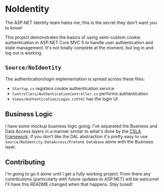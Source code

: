 # NoIdentity

The ASP.NET Identity team hates me; this is the secret they don't want you to know!

This project demonstrates the basics of using semi-custom cookie authentication in ASP.NET Core MVC 5 to handle user authentication and state management. It's not totally complete at the moment, but log in and log out is working.

## `Source/NoIdentity`

The authentication/login implementation is spread across these files:

* `Startup.cs` registers cookie authentication service
* `Controllers/AuthenticationController.cs` performs authentication
* `Views/Authentication/Login.cshtml` has the login UI

## Business Logic

I have some mockup business logic going. I've separated the Business and Data Access layers in a manner similar to what's done by the [CSLA Framework](https://github.com/MarimerLLC/csla). If you don't like the DAL abstraction it's pretty easy to use `Source/NoIdentity.DataAccess/Pretend Database` alone with the Business layer.

## Contributing

I'm going to go it alone until I get a fully working project. From there any contributions (particularly with future updates to ASP.NET) will be welcome! I'll have this README changed when that happens. Stay tuned!